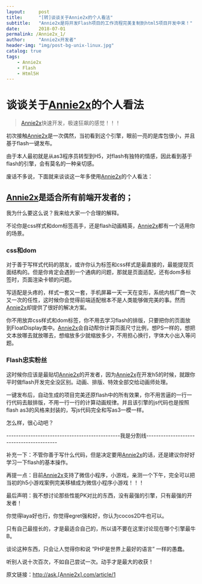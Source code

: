 ```yaml
---
layout:     post
title:      "[转]谈谈关于Annie2x的个人看法"
subtitle:   "Annie2x是将开发Flash项目的工作流程完美复制到html5项目开发中来！"
date:       2018-07-01
permalink: /Annie2x_1/
author:     "Annie2x开发者"
header-img: "img/post-bg-unix-linux.jpg"
catalog: true
tags:
    - Annie2x
    - Flash
    - Html5H
---
```


# 谈谈关于[Annie2x]的个人看法

> [Annie2x]快速开发，极速狂飙的感觉！！！

初次接触[Annie2x]是一次偶然，当初看到这个引擎，眼前一亮的是库包很小，并且基于flash一键发布。

由于本人最初就是从as3程序员转型到H5，对flash有独特的情感，因此看到基于flash的引擎，会有莫名的一种亲切感。

废话不多说，下面就来谈谈这一年多使用[Annie2x]的个人看法：

## [Annie2x]是适合所有前端开发者的；

我为什么要这么说？我来给大家一个合理的解释。

不论你是css样式和dom标签高手，还是flash动画精英，[Annie2x]都有一个适用你的场景。

### css和dom

对于善于写样式代码的朋友，或许你认为标签和css样式是最直接的，最能提现页面结构的。但是你肯定会遇到一个通病的问题，那就是页面适配，还有dom多标签时，页面渲染卡顿的问题。

写适配是头疼的，样式一套又一套，手机屏幕一天一天在变形，系统内核厂商一次又一次的任性，这时候你会觉得前端适配根本不是人类能够做完美的事。然而[Annie2x]却提供了很好的解决方案。

你不用放弃css样式和dom标签，你不用去学习flash的排版，只要把你的页面放到FloatDisplay类中。[Annie2x]会自动帮你计算页面尺寸比例，想PS一样的，想把文本放哪去就放哪去，想缩放多少就缩放多少，不用担心换行，字体大小出入等问题。

### Flash忠实粉丝

这时候你应该是最贴切[Annie2x]的开发者，因为[Annie2x]在开发h5的时候，就跟你平时做flash开发完全没区别。动画、排版、特效全部交给动画师处理。

一键发布后，自动生成的项目完美还原flash中的所有效果，你不用苦逼的一行一行代码去敲排版，不用一行一行的计算动画规律。并且该引擎的js代码也是按照flash as3的风格来封装的，写js代码完全和写as3一模一样。

怎么样，很心动吧？

-----------------------------------------------我是分割线-----------------------------------------

补充一下：不管你善于写什么代码，但是决定要用[Annie2x]的话，还是建议你好好学习一下flash的基本操作。

再提一点：目前[Annie2x]支持了微信小程序，小游戏，亲测一个下午，完全可以把当初的h5小游戏案例完美移植成为微信小程序小游戏！！！

最后声明：我不想讨论那些性能PK对比的东西，没有最强的引擎，只有最强的开发者！

你觉得laya好也行，你觉得egret强和好，你认为cocos2D牛也可以。

只有自己最擅长的，才是最适合自己的，所以请不要在这里讨论现在哪个引擎最牛B。

谈论这种东西，只会让人觉得你和说 “PHP是世界上最好的语言” 一样的愚蠢。

听别人说十次百次，不如自己尝试一次。动手才是最大的收获！

原文链接：<http://ask.[Annie2x].com/article/1>

[Annie2x]:<http://annie2x.com/>